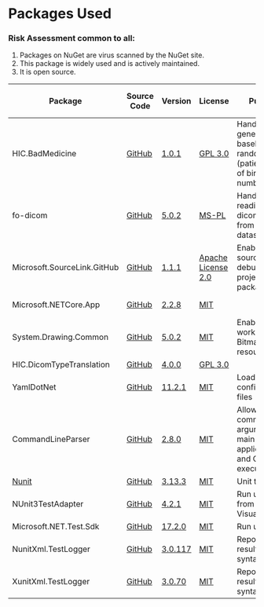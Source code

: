 

# Packages Used

### Risk Assessment common to all:
1. Packages on NuGet are virus scanned by the NuGet site.
2. This package is widely used and is actively maintained.
3. It is open source.

| Package | Source Code | Version | License | Purpose | Additional Risk Assessment |
| ------- | ------------| --------| ------- | ------- | -------------------------- |
| HIC.BadMedicine | [GitHub](https://github.com/HicServices/BadMedicine) | [1.0.1](https://www.nuget.org/packages/HIC.BadMedicine/1.0.1) | [GPL 3.0](https://www.gnu.org/licenses/gpl-3.0.html) | Handles generating baseline random data (patient date of birth, CHI numberts etc)| |
| fo-dicom | [GitHub](https://github.com/fo-dicom/fo-dicom) |[5.0.2](https://www.nuget.org/packages/fo-dicom/5.0.2)|[MS-PL](https://opensource.org/licenses/MS-PL) | Handles reading/writing dicom tags from dicom datasets | |
| Microsoft.SourceLink.GitHub | [GitHub](https://github.com/dotnet/sourcelink) | [1.1.1](https://www.nuget.org/packages/Microsoft.SourceLink.GitHub/1.1.1) | [Apache License 2.0](https://github.com/dotnet/sourcelink/blob/master/License.txt) | Enables source debugging of project nuget package| |
| Microsoft.NETCore.App | [GitHub](https://github.com/dotnet/runtime) | [2.2.8](https://www.nuget.org/packages/Microsoft.NETCore.App/2.2.8) |[MIT](https://opensource.org/licenses/MIT) | | .Net Core API|
| System.Drawing.Common | [GitHub](https://github.com/dotnet/corefx)  | [5.0.2](https://www.nuget.org/packages/System.Drawing.Common/5.0.2) |[MIT](https://opensource.org/licenses/MIT) | Enables working with Bitmap resources |  |
| HIC.DicomTypeTranslation | [GitHub](https://github.com/HicServices/DicomTypeTranslation) | [4.0.0](https://www.nuget.org/packages/HIC.DicomTypeTranslation/4.0.0) | [GPL 3.0](https://github.com/HicServices/DicomTypeTranslation/blob/master/LICENSE) | | |
| YamlDotNet | [GitHub](https://github.com/aaubry/YamlDotNet)  | [11.2.1](https://www.nuget.org/packages/YamlDotNet/11.2.1) | [MIT](https://opensource.org/licenses/MIT) |Loading configuration files|
| CommandLineParser | [GitHub](https://github.com/commandlineparser/commandline) | [2.8.0](https://www.nuget.org/packages/CommandLineParser/2.8.0) | [MIT](https://opensource.org/licenses/MIT) | Allows command line arguments for main client application and CLI executables |
| [Nunit](https://nunit.org/) |[GitHub](https://github.com/nunit/nunit) | [3.13.3](https://www.nuget.org/packages/NUnit/3.13.3) | [MIT](https://opensource.org/licenses/MIT) | Unit testing |
| NUnit3TestAdapter | [GitHub](https://github.com/nunit/nunit3-vs-adapter)| [4.2.1](https://www.nuget.org/packages/NUnit3TestAdapter/4.2.1) | [MIT](https://opensource.org/licenses/MIT) | Run unit tests from within Visual Studio |
| Microsoft.NET.Test.Sdk | [GitHub](https://github.com/microsoft/vstest/) | [17.2.0](https://www.nuget.org/packages/Microsoft.NET.Test.Sdk/17.2.0) |  [MIT](https://opensource.org/licenses/MIT) | Run unit tests | |
| NunitXml.TestLogger | [GitHub](https://github.com/spekt/nunit.testlogger) | [3.0.117](https://www.nuget.org/packages/NunitXml.TestLogger/3.0.117) | [MIT](https://opensource.org/licenses/MIT) | Report test results in XML syntax | |
| XunitXml.TestLogger | [GitHub](https://github.com/spekt/xunit.testlogger) | [3.0.70](https://www.nuget.org/packages/XunitXml.TestLogger/3.0.70) | [MIT](https://opensource.org/licenses/MIT) | Report test results in XML syntax | |
